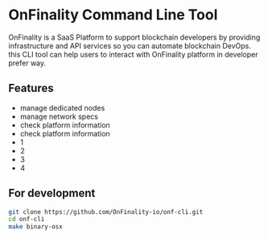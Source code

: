 # OnFinality Command Line Tool

OnFinality is a SaaS Platform to support blockchain developers by providing infrastructure and API services so you can automate blockchain DevOps.
this CLI tool can help users to interact with OnFinality platform in developer prefer way. 

## Features

- manage dedicated nodes
- manage network specs
- check platform information
- check platform information
- 1
- 2
- 3
- 4

## For development

```bash
git clone https://github.com/OnFinality-io/onf-cli.git
cd onf-cli
make binary-osx
```